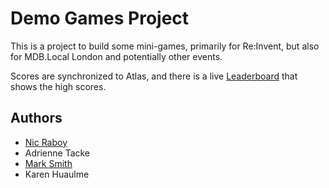 # Demo Games Project

This is a project to build some mini-games, primarily for Re:Invent, but also for MDB.Local London and potentially other events.

Scores are synchronized to Atlas, and there is a live [Leaderboard](https://demogames-sdyhk.mongodbstitch.com/) that shows the high scores.

## Authors

* [Nic Raboy](https://www.nraboy.com)
* Adrienne Tacke
* [Mark Smith](https://twitter.com/judy2k)
* Karen Huaulme